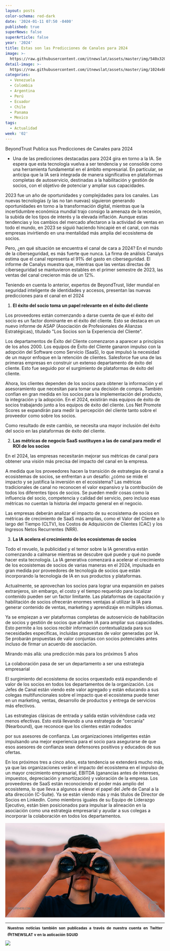 ```yaml
---
layout: posts
color-schema: red-dark
date: '2024-01-11 07:50 -0400'
published: true
superNews: false
superArticle: false
year: '2024'
title: Estas son las Predicciones de Canales para 2024
image: >-
  https://raw.githubusercontent.com/itnewslat/assets/master/img/540x320/Futuro-p.jpg
detail-image: >-
  https://raw.githubusercontent.com/itnewslat/assets/master/img/1024x680/Futuro-g.jpg
categories:
  - Venezuela
  - Colombia
  - Argentina
  - Perú
  - Ecuador
  - Chile
  - Panama
  - Mexico
tags:
  - Actualidad
week: '02'
---
```

BeyondTrust Publica sus Predicciones de Canales para 2024

- Una de las predicciones destacadas para 2024 gira en torno a la IA. Se espera que esta tecnología vuelva a ser tendencia y se consolide como una herramienta fundamental en el ámbito empresarial. En particular, se anticipa que la IA será integrada de manera significativa en plataformas completas de autoservicio, destinadas a la habilitación y gestión de socios, con el objetivo de potenciar y ampliar sus capacidades.

2023 fue un año de oportunidades y complejidades para los canales. Las nuevas tecnologías (y las no tan nuevas) siguieron generando oportunidades en torno a la transformación digital, mientras que la incertidumbre económica mundial trajo consigo la amenaza de la recesión, la subida de los tipos de interés y la elevada inflación. Aunque estas tendencias y los cambios del mercado afectaron a la actividad de ventas en todo el mundo, en 2023 se siguió haciendo hincapié en el canal, con más empresas invirtiendo en una mentalidad más amplia del ecosistema de socios.

Pero, ¿en qué situación se encuentra el canal de cara a 2024? En el mundo de la ciberseguridad, es más fuerte que nunca. La firma de análisis Canalys estima que el canal representa el 91% del gasto en ciberseguridad. El informe de Canalys muestra que, mientras que las ventas directas de ciberseguridad se mantuvieron estables en el primer semestre de 2023, las ventas del canal crecieron más de un 12%.

Teniendo en cuenta lo anterior, expertos de BeyondTrust, líder mundial en seguridad inteligente de identidades y accesos, presentan las nuevas predicciones para el canal en el 2024

1. **El éxito del socio toma un papel relevante en el éxito del cliente**

Los proveedores están comenzando a darse cuenta de que el éxito del socio es un factor dominante en el éxito del cliente. Esto se destaca en un nuevo informe de ASAP (Asociación de Profesionales de Alianzas Estratégicas), titulado "Los Socios son la Experiencia del Cliente".

Los departamentos de Éxito del Cliente comenzaron a aparecer a principios de los años 2000. Los equipos de Éxito del Cliente ganaron impulso con la adopción del Software como Servicio (SaaS), lo que impulsó la necesidad de un mayor enfoque en la retención de clientes. Salesforce fue una de las primeras empresas en construir un extenso departamento de éxito del cliente. Esto fue seguido por el surgimiento de plataformas de éxito del cliente.

Ahora, los clientes dependen de los socios para obtener la información y el asesoramiento que necesitan para tomar una decisión de compra. También confían en gran medida en los socios para la implementación del producto, la integración y la adopción. En el 2024, existirán más equipos de éxito de socios trabajando junto a los equipos de éxito del cliente. Los Net Promote Scores se expandirán para medir la percepción del cliente tanto sobre el proveedor como sobre los socios.

Como resultado de este cambio, se necesita una mayor inclusión del éxito del socio en las plataformas de éxito del cliente.

2. **Las métricas de negocio SaaS sustituyen a las de canal para medir el ROI de los socios**

En el 2024, las empresas necesitarán mejorar sus métricas de canal para obtener una visión más precisa del impacto del canal en la empresa.

A medida que los proveedores hacen la transición de estrategias de canal a ecosistemas de socios, se enfrentan a un desafío: ¿cómo se mide el impacto y se justifica la inversión en el ecosistema? Las métricas tradicionales de canal no reconocen el valor expansivo y la contribución de todos los diferentes tipos de socios. Se pueden medir cosas como la influencia del socio, competencia y calidad del servicio, pero incluso esas métricas no cuentan la historia del impacto general en el negocio.

Las empresas deberán analizar el impacto de su ecosistema de socios en métricas de crecimiento de SaaS más amplias, como el Valor del Cliente a lo largo del Tiempo (CLTV), los Costos de Adquisición de Clientes (CAC) y los Ingresos Netos Recurrentes (NRR).

3. **La IA acelera el crecimiento de los ecosistemas de socios**

Todo el revuelo, la publicidad y el temor sobre la IA generativa están comenzando a calmarse mientras se descubre qué puede y qué no puede hacer esta tecnología. La IA generativa comenzará a acelerar el crecimiento de los ecosistemas de socios de varias maneras en el 2024, impulsada en gran medida por proveedores de tecnología de socios que están incorporando la tecnología de IA en sus productos y plataformas.

Actualmente, se aprovechan los socios para lograr una expansión en países extranjeros, sin embargo, el costo y el tiempo requerido para localizar contenido pueden ser un factor limitante. Las plataformas de capacitación y habilitación de socios ofrecerán enormes ventajas al utilizar la IA para generar contenido de ventas, marketing y aprendizaje en múltiples idiomas.

Ya se empiezan a ver plataformas completas de autoservicio de habilitación de socios y gestión de socios que añaden IA para ampliar sus capacidades. Esto permite a los socios recibir información contextualizada para sus necesidades específicas, incluidas propuestas de valor generadas por IA. Se probarán propuestas de valor conjuntas con socios potenciales antes incluso de firmar un acuerdo de asociación.

Mirando más allá: una predicción más para los próximos 5 años

La colaboración pasa de ser un departamento a ser una estrategia empresarial

El surgimiento del ecosistema de socios orquestado está expandiendo el valor de los socios en todos los departamentos de la organización. Los Jefes de Canal están viendo este valor agregado y están educando a sus colegas multifuncionales sobre el impacto que el ecosistema puede tener en un marketing, ventas, desarrollo de productos y entrega de servicios más efectivos.

Las estrategias clásicas de entrada y salida están volviéndose cada vez menos efectivas. Esto está llevando a una estrategia de "cercanía" (Nearbound), que reconoce que los clientes están rodeados

por sus asesores de confianza. Las organizaciones inteligentes están impulsando una mejor experiencia para el socio para asegurarse de que esos asesores de confianza sean defensores positivos y educados de sus ofertas.

En los próximos tres a cinco años, esta tendencia se extenderá mucho más, ya que las organizaciones verán el impacto del ecosistema en el impulso de un mayor crecimiento empresarial, EBITDA (ganancias antes de intereses, impuestos, depreciación y amortización) y valoración de la empresa. Los proveedores de SaaS están reconociendo el poder más amplio del ecosistema, lo que lleva a algunos a elevar el papel del Jefe de Canal a la alta dirección (C-Suite). Ya se están viendo más y más títulos de Director de Socios en LinkedIn. Como miembros iguales de su Equipo de Liderazgo Ejecutivo, están bien posicionados para impulsar la alineación en la asociación como una estrategia empresarial y ayudar a sus colegas a incorporar la colaboración en todos los departamentos.

![](https://raw.githubusercontent.com/itnewslat/assets/master/img/540x320/Futuro-p.jpg)

<table style="height: 42px;" width="569">
<tbody>
<tr>
<td style="text-align: justify;"><sub><strong>Nuestras noticias también son publicadas a través de nuestra cuenta en Twitter <a href="https://twitter.com/itnewslat?lang=es">@ITNEWSLAT</a> y en la aplicación <a href="https://squidapp.co/en/">SQUID</a></strong></sub></td>
</tr>
</tbody>
</table>

<img src="https://tracker.metricool.com/c3po.jpg?hash=56f88a41e39ab42c063cc51676587a04"/>